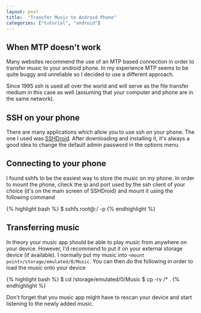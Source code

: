 ```yaml
---
layout: post
title:  "Transfer Music to Android Phone"
categories: ["tutorial", "android"]
---
```


When MTP doesn't work
---------------------
Many websites recommend the use of an MTP based connection in order to transfer music to your android phone. In my experience MTP seems to be quite buggy and unreliable so I decided to use a different approach.

Since 1995 ssh is used all over the world and will serve as the file transfer medium in this case as well (assuming that your computer and phone are in the same network).


SSH on your phone
-----------------
There are many applications which allow you to use ssh on your phone. The one I used was [SSHDroid](https://play.google.com/store/apps/details?id=berserker.android.apps.sshdroid).
After downloading and installing it, it's always a good idea to change the default admin password in the options menu.

Connecting to your phone
------------------------
I found sshfs to be the easiest way to store the music on my phone.
In order to mount the phone, check the ip and port used by the ssh client of your choice (it's on the main screen of SSHDroid) and mount it using the following command

{% highlight bash %}
$ sshfs root@<ip>:/ -p <port> <mount point>
{% endhighlight %}

Transferring music
-----------------
In theory your music app should be able to play music from anywhere on your device. However, I'd recommend to put it on your external storage device (if available).
I normally put my music into `<mount point>/storage/emulated/0/Music`.
You can then do the following in order to load the music onto your device

{% highlight bash %}
$ cd <mount point>/storage/emulated/0/Music
$ cp -rv <path to music>/* .
{% endhighlight %}

Don't forget that you music app might have to rescan your device and start listening to the newly added music.
